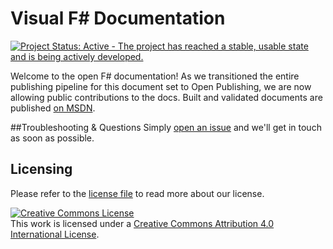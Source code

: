 # Visual F# Documentation

[![Project Status: Active - The project has reached a stable, usable state and is being actively developed.](http://www.repostatus.org/badges/latest/active.svg)](http://www.repostatus.org/#active)

Welcome to the open F# documentation! As we transitioned the entire publishing pipeline for this document set to Open Publishing, we are now allowing public contributions to the docs. Built and validated documents are published [on MSDN](https://msdn.microsoft.com/en-us/visualfsharpdocs/conceptual/visual-fsharp).

##Troubleshooting & Questions
Simply [open an issue](https://github.com/Microsoft/visualfsharpdocs/issues) and we'll get in touch as soon as possible.

## Licensing

Please refer to the [license file](LICENSE.md) to read more about our license.

<a rel="license" href="http://creativecommons.org/licenses/by/4.0/"><img alt="Creative Commons License" style="border-width:0" src="https://i.creativecommons.org/l/by/4.0/88x31.png" /></a><br />This work is licensed under a <a rel="license" href="http://creativecommons.org/licenses/by/4.0/">Creative Commons Attribution 4.0 International License</a>.